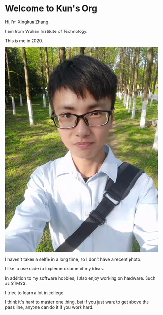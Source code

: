 # Welcome to Kun's Org

Hi,I'm  Xingkun Zhang.

I am from Wuhan Institute of Technology.

This is me in 2020.

![me](./assets/me.jpg)

I haven't taken a selfie in a long time, so I don't have a recent photo.



I like to use code to implement some of my ideas.

In addition to my software hobbies, I also enjoy working on hardware. Such as STM32. 

I tried to learn a lot in college. 

I think it's hard to master one thing, but if you just want to get above the pass line, anyone can do it if you work hard.

